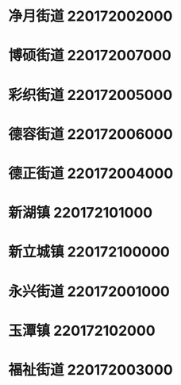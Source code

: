 # 净月街道 220172002000
# 博硕街道 220172007000
# 彩织街道 220172005000
# 德容街道 220172006000
# 德正街道 220172004000
# 新湖镇 220172101000
# 新立城镇 220172100000
# 永兴街道 220172001000
# 玉潭镇 220172102000
# 福祉街道 220172003000
